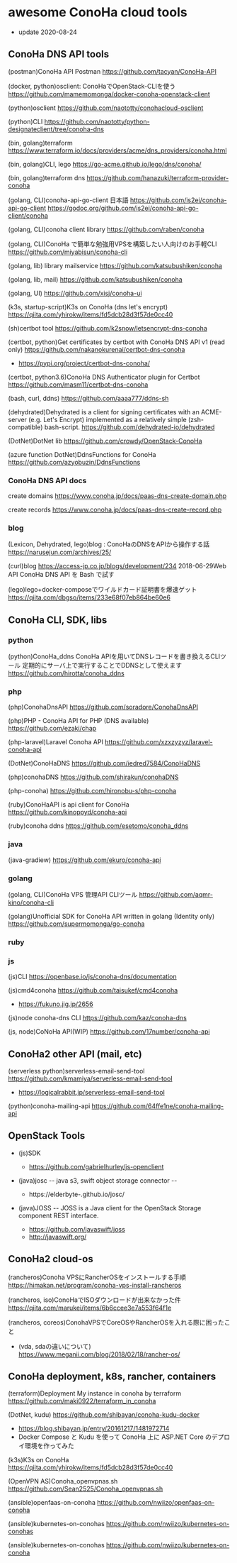 # awesome ConoHa cloud tools

- update 2020-08-24


## ConoHa DNS API tools
(postman)ConoHa API Postman
https://github.com/tacyan/ConoHa-API

(docker, python)osclient: ConoHaでOpenStack-CLIを使う
https://github.com/mamemomonga/docker-conoha-openstack-client

(python)osclient
https://github.com/naototty/conohacloud-osclient

(python)CLI
https://github.com/naototty/python-designateclient/tree/conoha-dns


(bin, golang)terraform
https://www.terraform.io/docs/providers/acme/dns_providers/conoha.html

(bin, golang)CLI, lego
https://go-acme.github.io/lego/dns/conoha/

(bin, golang)terraform dns
https://github.com/hanazuki/terraform-provider-conoha

(golang, CLI)conoha-api-go-client 日本語
https://github.com/is2ei/conoha-api-go-client
https://godoc.org/github.com/is2ei/conoha-api-go-client/conoha

(golang, CLI)conoha client library
https://github.com/raben/conoha

(golang, CLI)ConoHa で簡単な勉強用VPSを構築したい人向けのお手軽CLI
https://github.com/miyabisun/conoha-cli

(golang, lib) library mailservice
https://github.com/katsubushiken/conoha

(golang, lib, mail)
https://github.com/katsubushiken/conoha

(golang, UI)
https://github.com/xisj/conoha-ui




(k3s, startup-script)K3s on ConoHa (dns let's encrypt)
https://qiita.com/yhirokw/items/fd5dcb28d3f57de0cc40

(sh)certbot tool
https://github.com/k2snow/letsencrypt-dns-conoha

(certbot, python)Get certificates by certbot with ConoHa DNS API v1 (read only)
https://github.com/nakanokurenai/certbot-dns-conoha
  * https://pypi.org/project/certbot-dns-conoha/

(certbot, python3.6)ConoHa DNS Authenticator plugin for Certbot
https://github.com/masm11/certbot-dns-conoha


(bash, curl, ddns)
https://github.com/aaaa777/ddns-sh

(dehydrated)Dehydrated is a client for signing certificates with an ACME-server (e.g. Let's Encrypt) implemented as a relatively simple (zsh-compatible) bash-script.
https://github.com/dehydrated-io/dehydrated

(DotNet)DotNet lib
https://github.com/crowdy/OpenStack-ConoHa

(azure function DotNet)DdnsFunctions for ConoHa
https://github.com/azyobuzin/DdnsFunctions



### ConoHa DNS API docs

create domains
https://www.conoha.jp/docs/paas-dns-create-domain.php

create records
https://www.conoha.jp/docs/paas-dns-create-record.php

### blog
(Lexicon, Dehydrated, lego)blog : ConoHaのDNSをAPIから操作する話
https://narusejun.com/archives/25/

(curl)blog
https://access-jp.co.jp/blogs/development/234
2018-06-29Web API
ConoHa DNS API を Bash で試す

(lego)lego+docker-composeでワイルドカード証明書を爆速ゲット
https://qiita.com/dbgso/items/233e68f07eb864be60e6





## ConoHa CLI, SDK, libs

### python
(python)ConoHa_ddns
ConoHa APIを用いてDNSレコードを書き換えるCLIツール 定期的にサーバ上で実行することでDDNSとして使えます
https://github.com/hirotta/conoha_ddns


### php
(php)ConohaDnsAPI
https://github.com/soradore/ConohaDnsAPI

(php)PHP - ConoHa API for PHP (DNS available)
https://github.com/ezaki/chap

(php-laravel)Laravel Conoha API
https://github.com/xzxzyzyz/laravel-conoha-api

(DotNet)ConoHaDNS
https://github.com/iedred7584/ConoHaDNS

(php)conohaDNS
https://github.com/shirakun/conohaDNS

(php-conoha)
https://github.com/hironobu-s/php-conoha

(ruby)ConoHaAPI is api client for ConoHa
https://github.com/kinoppyd/conoha-api

(ruby)conoha ddns
https://github.com/esetomo/conoha_ddns





### java
(java-gradiew)
https://github.com/ekuro/conoha-api


### golang
(golang, CLI)ConoHa VPS 管理API CLIツール
https://github.com/aqmr-kino/conoha-cli

(golang)Unofficial SDK for ConoHa API written in golang (Identity only)
https://github.com/supermomonga/go-conoha


### ruby

### js
(js)CLI
https://openbase.io/js/conoha-dns/documentation

(js)cmd4conoha
https://github.com/taisukef/cmd4conoha
  * https://fukuno.jig.jp/2656

(js)node conoha-dns CLI
https://github.com/kaz/conoha-dns

(js, node)CoNoHa API(WIP)
https://github.com/17number/conoha-api



## ConoHa2 other API (mail, etc)
(serverless python)serverless-email-send-tool
https://github.com/kmamiya/serverless-email-send-tool
  * https://logicalrabbit.jp/serverless-email-send-tool
  
(python)conoha-mailing-api
https://github.com/64ffe1ne/conoha-mailing-api




## OpenStack Tools
* (js)SDK
  * https://github.com/gabrielhurley/js-openclient

* (java)josc -- java s3, swift object storage connector --
  * https://elderbyte-.github.io/josc/

* (java)JOSS -- JOSS is a Java client for the OpenStack Storage component REST interface.
  * https://github.com/javaswift/joss
  * http://javaswift.org/


## ConoHa2 cloud-os
(rancheros)Conoha VPSにRancherOSをインストールする手順
https://himakan.net/program/conoha-vps-install-rancheros

(rancheros, iso)ConoHaでISOダウンロードが出来なかった件
https://qiita.com/marukei/items/6b6ccee3e7a553f64f1e

(rancheros, coreos)ConohaVPSでCoreOSやRancherOSを入れる際に困ったこと
  * (vda, sdaの違いについて)
https://www.meganii.com/blog/2018/02/18/rancher-os/


## ConoHa deployment, k8s, rancher, containers
(terraform)Deployment My instance in conoha by terraform
https://github.com/maki0922/terraform_in_conoha

(DotNet, kudu)
https://github.com/shibayan/conoha-kudu-docker
  * https://blog.shibayan.jp/entry/20161217/1481972714
  * Docker Compose と Kudu を使って ConoHa 上に ASP.NET Core のデプロイ環境を作ってみた

(k3s)K3s on ConoHa
https://qiita.com/yhirokw/items/fd5dcb28d3f57de0cc40

(OpenVPN AS)Conoha_openvpnas.sh
https://github.com/Sean2525/Conoha_openvpnas.sh

(ansible)openfaas-on-conoha
https://github.com/nwiizo/openfaas-on-conoha

(ansible)kubernetes-on-conohas
https://github.com/nwiizo/kubernetes-on-conohas

(ansible)kubernetes-on-conohas
https://github.com/nwiizo/kubernetes-on-conoha

